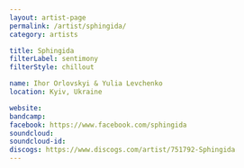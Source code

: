 ```yaml
---
layout: artist-page
permalink: /artist/sphingida/
category: artists

title: Sphingida
filterLabel: sentimony
filterStyle: chillout

name: Ihor Orlovskyi & Yulia Levchenko
location: Kyiv, Ukraine

website: 
bandcamp: 
facebook: https://www.facebook.com/sphingida
soundcloud: 
soundcloud-id: 
discogs: https://www.discogs.com/artist/751792-Sphingida
---
```

